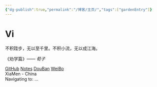 ```yaml
---
{"dg-publish":true,"permalink":"/博客/主页/","tags":["gardenEntry"]}
---
```



<!Doctype html>
<html lang="zh" class="no-js">
<head>
  <meta charset="utf-8">
  <meta http-equiv="X-UA-Compatible" content="IE=edge">
  <meta name="viewport" content="width=device-width, initial-scale=1">
  <title>Vi</title>
  <meta name="Description" content="Home Page of iissnan">
  <meta name="color-scheme" content="dark light">
  <script>(function(H){H.className=H.className.replace(/\bno-js\b/,'js')})(document.documentElement)</script>
  <link rel="stylesheet" type="text/css" href="assets/css/main.css"/>
</head>

<body>
  <div class="vi">
    <h1 class="animate-slide-in-down">Vi</h1>
    <div class="quote">
      <span class="quote-line quote-line-start animate-slide-in-left"></span>
      <span class="quote-icon quote-icon-start animate-slide-in-down">
        <i class="icon icon-quotes-left"></i>
      </span>
      <p class="quote-content animate-slide-in-down">不积跬步，无以至千里。不积小流，无以成江海。</p>
      <p class="quote-author animate-slide-in-down">《劝学篇》—— <em>荀子</em></p>
      <span class="quote-icon quote-icon-end animate-slide-in-up">
        <i class="icon icon-quotes-right"></i>
      </span>
      <span class="quote-line quote-line-end animate-slide-in-right"></span>
    </div>
    <div class="links">
      <a href="https://github.com/iissnan" class="animate-slide-in-down">GitHub</a>
      <a href="https://notes.iissnan.com" class="animate-slide-in-down">Notes</a>
      <a href="https://douban.com/people/iissnan" class="animate-slide-in-down">DouBan</a>
      <a href="https://weibo.com/iissnan" class="animate-slide-in-down">WeiBo</a>
    </div>
    <div class="location">
      <span class="location-icon animate-slide-in-up">
        <i class="icon icon-map-pin"></i>
      </span>
      <span class="location-text animate-slide-in-down">XiaMen - China</span>
    </div>
    <div class="relocating">
      Navigating to: <span class="relocate-location"></span>...
    </div>
  </div>

  <script src="assets/vendors/jquery-3.3.1.min.js"></script>
  <script>
    $(function () {
      var SLIDE_IN_DOWN = { opacity: 1, top: 0 };
      var SLIDE_IN_UP = { opacity: 1, bottom: 0 };
      var SLIDE_IN_LEFT = { left: 0 };
      var SLIDE_IN_RIGHT = { right: 0 };

      registerCheatCode();
      executeAnimations();

      function executeAnimations() {
        $.when()
          .then(animateTitle)
          .then(animateQuote)
          .then(animateLinks)
          .then(animateLocation);
      }

      function animateTitle() {
        return animate('h1', SLIDE_IN_DOWN);
      }

      function animateQuote() {
        return $.when(
          animate('.quote-line-start', SLIDE_IN_LEFT),
          animate('.quote-line-end',SLIDE_IN_RIGHT),
          animate('.quote-icon-start', SLIDE_IN_DOWN),
          animate('.quote-icon-end', SLIDE_IN_UP)
        )
          .then(function () {
            return animate('.quote-content', SLIDE_IN_DOWN);
          })
          .then(function () {
            return animate('.quote-author', SLIDE_IN_DOWN);
          });
      }

      function animateLinks() {
        var DELAY_STEP = 200;
        var elements = $('.links a');
        var concurrent = $.makeArray(elements)
          .map(function (element, index) {
            return animate(element, SLIDE_IN_DOWN, index * DELAY_STEP);
          });

        return $.when.apply($, concurrent);
      }

      function animateLocation() {
        return $.when(
          animate('.location-icon', SLIDE_IN_UP),
          animate('.location-text', SLIDE_IN_DOWN)
        );
      }

      function animate(selector, properties, delay, options) {
        delay = delay || 0;
        return $(selector).delay(delay)
          .animate(properties, options)
          .promise();
      }

      function registerCheatCode() {
        $(document.body).on('keydown', function (event) {
          var KEY_B = 66;

          if (event.which === KEY_B) {
            $('.relocate-location').text('Bookmark Page');
            $('.relocating').css('opacity', 1);

            window.setTimeout(function () {
              window.location.href = '/bookmarks.html';
            }, 1000);
          }
        });
      }
    });
  </script>
</body>
</html>